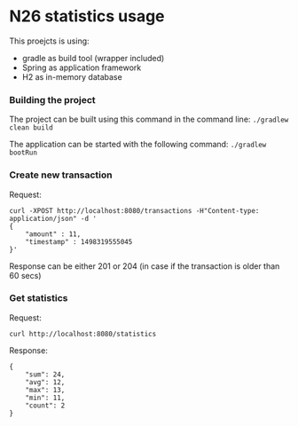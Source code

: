 # N26 statistics usage

This proejcts is using:
- gradle as build tool (wrapper included)
- Spring as application framework
- H2 as in-memory database

### Building the project

The project can be built using this command in the command line:
`./gradlew clean build`

The application can be started with the following command:
`./gradlew bootRun`

### Create new transaction

Request: 
```
curl -XPOST http://localhost:8080/transactions -H"Content-type: application/json" -d '
{
	"amount" : 11,
	"timestamp" : 1498319555045
}'
```

Response can be either 201 or 204 (in case if the transaction is older than 60 secs)

### Get statistics
Request: 
```
curl http://localhost:8080/statistics
```

Response:
```
{
    "sum": 24,
    "avg": 12,
    "max": 13,
    "min": 11,
    "count": 2
}
```